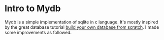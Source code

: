 # Intro to Mydb

Mydb is a simple implementation of sqlite in c language. It's mostly inspired by the great database tutorial [build your own database from scratch](https://cstack.github.io/db_tutorial). I made some improvements as followed.
